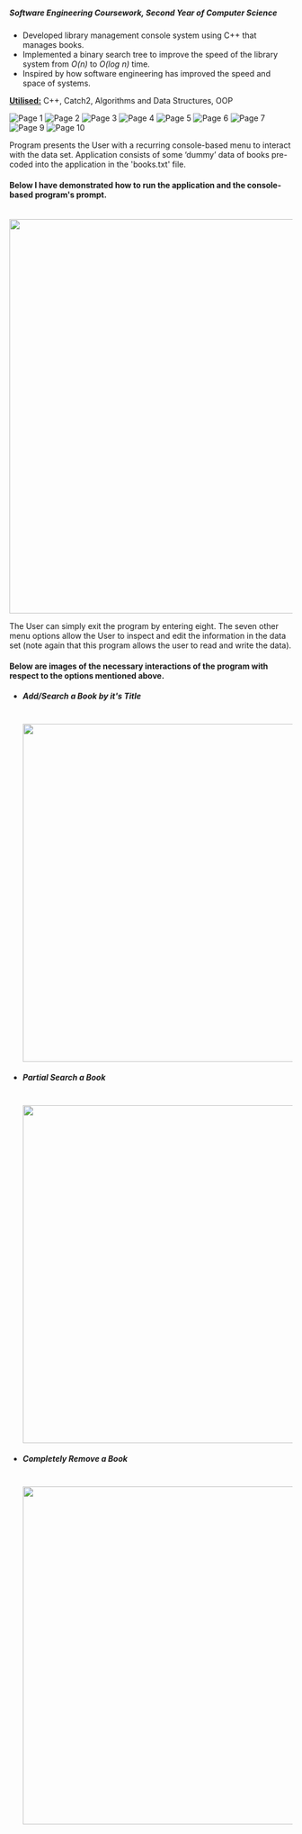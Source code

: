 <h5>Software Engineering Coursework, Second Year of Computer Science</h5>


- Developed library management console system using C++ that manages books.
- Implemented a binary search tree to improve the speed of the library system from _O(n)_ to _O(log n)_ time. 
- Inspired by how software engineering has improved the speed and space of systems.

<u><b>Utilised:</b></u> C++, Catch2, Algorithms and Data Structures, OOP

![Page 1](README_Images/page1.png "Page 1")
![Page 2](README_Images/page2.png "Page 2")
![Page 3](README_Images/page3.png "Page 3")
![Page 4](README_Images/page4.png "Page 4")
![Page 5](README_Images/page5.png "Page 5")
![Page 6](README_Images/page6.png "Page 6")
![Page 7](README_Images/page7.png "Page 7")
![Page 9](README_Images/page9.png "Page 9")
![Page 10](README_Images/page10.png "Page 10")


Program presents the User with a recurring console-based menu to interact with the data set. Application consists of some ‘dummy’ data of books pre-coded into the application in the 'books.txt' file.
  
<h4>Below I have demonstrated how to run the application and the console-based program's prompt.</h4>
  &emsp;&emsp; <img src="README_Images/Prompt.png" heigh=600 width=700>


  The User can simply exit the program by entering eight. The seven other menu options allow the User to inspect and edit the information in the data set (note again that this program allows the user to read and write the data).
  
  <h4>Below are images of the necessary interactions of the program with respect to the options mentioned above.</h4>

  
- <h5>Add/Search a Book by it's Title</h5>
  
  &emsp;&emsp; <img src="README_Images/AddAndSearchBook.png" heigh=600 width=600>

- <h5> Partial Search a Book</h5>
  
  &emsp;&emsp; <img src="README_Images/PartialSearch.png" heigh=600 width=600>
  
- <h5>Completely Remove a Book </h5>
  
  &emsp;&emsp; <img src="README_Images/CompletelyRemoveBook.png" heigh=600 width=600>
